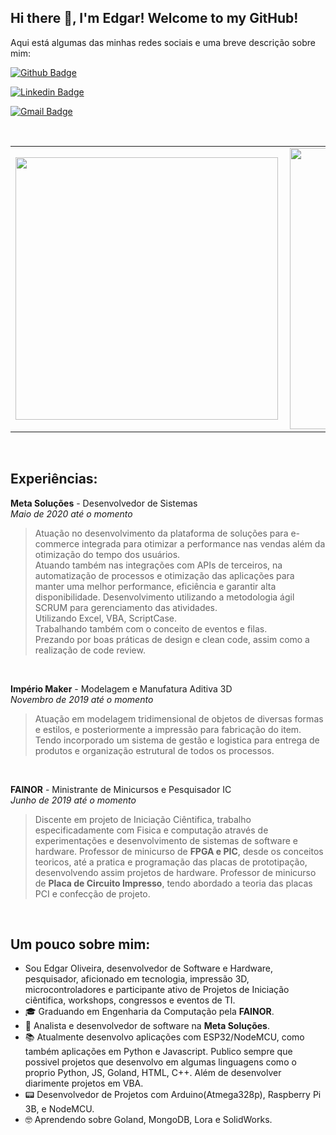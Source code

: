 ## Hi there 👋, I'm Edgar! Welcome to my GitHub!

Aqui está algumas das minhas redes sociais e uma breve descrição sobre mim:

[![Github Badge](https://img.shields.io/badge/-Github-000?style=flat-square&logo=Github&logoColor=white&link=https://github.com/EdgarOlv)](https://github.com/EdgarOlv)

[![Linkedin Badge](https://img.shields.io/badge/-LinkedIn-blue?style=flat-square&logo=Linkedin&logoColor=white&link=https://www.linkedin.com/in/edgarolv/)](https://www.linkedin.com/in/edgarolv/)


[![Gmail Badge](https://img.shields.io/badge/edgaroliveira1258@gmail.com-c14438?style=flat-square&logo=Gmail&logoColor=white&link=mailto:edgaroliveira1258@gmail.com)](mailto:edgaroliveira1258@gmail.com)

<br>

<center>
  <table>
    <tr>
        <td><img width="420px" align="left" src="https://github-readme-stats.vercel.app/api/top-langs/?username=edgarolv&hide=html&layout=compact&theme=tokyonight" /></td>
        <td><img width="450px" align="left" src="https://github-readme-stats.vercel.app/api?username=edgarolv&theme=tokyonight"/></td>
    </tr>   
  </table>
</center>  

<br>

 ##  Experiências:
 
**Meta Soluções** - Desenvolvedor de Sistemas  
*Maio de 2020 até o momento*
> Atuação no desenvolvimento da plataforma de soluções para e-commerce integrada para otimizar a performance nas vendas além da otimização do tempo dos usuários.  
Atuando também nas integrações com APIs de terceiros, na automatização de processos e otimização das aplicações para manter uma melhor performance, eficiência e garantir alta disponibilidade. 
> Desenvolvimento utilizando a metodologia ágil SCRUM para gerenciamento das atividades.  
Utilizando Excel, VBA, ScriptCase.  
Trabalhando também com o conceito de eventos e filas.  
Prezando por boas práticas de design e clean code, assim como a realização de code review.  

<br>


**Império Maker** - Modelagem e Manufatura Aditiva 3D  
*Novembro de 2019 até o momento*

>Atuação em modelagem tridimensional de objetos de diversas formas e estilos, e posteriormente a impressão para fabricação do item.
Tendo incorporado um sistema de gestão e logistica para entrega de produtos e organização estrutural de todos os processos.  

<br>

**FAINOR** - Ministrante de Minicursos e Pesquisador IC  
*Junho de 2019 até o momento*

>Discente em projeto de Iniciação Ciêntifica, trabalho especificadamente com Fisica e computação através de experimentações e desenvolvimento de sistemas de software e hardware.
>Professor de minicurso de **FPGA e PIC**, desde os conceitos teoricos, até a pratica e programação das placas de prototipação, desenvolvendo assim projetos de hardware.
>Professor de minicurso de **Placa de Circuito Impresso**, tendo abordado a teoria das placas PCI e confecção de projeto.
<br>

 ##  Um pouco sobre mim:

- Sou Edgar Oliveira, desenvolvedor de Software e Hardware, pesquisador, aficionado em tecnologia, impressão 3D, microcontroladores e participante ativo de Projetos de Iniciação ciêntifica, workshops, congressos e eventos de TI.
- 🎓 Graduando em Engenharia da Computação pela <strong>FAINOR</strong>.
- 💼 Analista e desenvolvedor de software na <strong>Meta Soluções</strong>.
- 📚 Atualmente desenvolvo aplicações com ESP32/NodeMCU, como também aplicações em Python e Javascript. Publico sempre que possivel projetos que desenvolvo em algumas linguagens como o proprio Python, JS, Goland, HTML, C++. Além de desenvolver diarimente projetos em VBA.
- 📟 Desenvolvedor de Projetos com Arduino(Atmega328p), Raspberry Pi 3B, e NodeMCU.
- 🤓 Aprendendo sobre Goland, MongoDB, Lora e SolidWorks.
